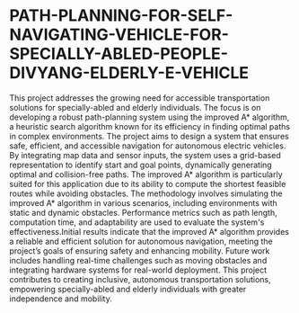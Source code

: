 # PATH-PLANNING-FOR-SELF-NAVIGATING-VEHICLE-FOR-SPECIALLY-ABLED-PEOPLE-DIVYANG-ELDERLY-E-VEHICLE

This project addresses the growing need for accessible transportation solutions for specially-abled and
elderly individuals. The focus is on developing a robust path-planning system using the improved A*
algorithm, a heuristic search algorithm known for its efficiency in finding optimal paths in complex
environments.
The project aims to design a system that ensures safe, efficient, and accessible navigation for
autonomous electric vehicles. By integrating map data and sensor inputs, the system uses a grid-based
representation to identify start and goal points, dynamically generating optimal and collision-free
paths. The improved A* algorithm is particularly suited for this application due to its ability to
compute the shortest feasible routes while avoiding obstacles.
The methodology involves simulating the improved A* algorithm in various scenarios, including
environments with static and dynamic obstacles. Performance metrics such as path length,
computation time, and adaptability are used to evaluate the system's effectiveness.Initial results
indicate that the improved A* algorithm provides a reliable and efficient solution for autonomous
navigation, meeting the project’s goals of ensuring safety and enhancing mobility. Future work
includes handling real-time challenges such as moving obstacles and integrating hardware systems for
real-world deployment. This project contributes to creating inclusive, autonomous transportation
solutions, empowering specially-abled and elderly individuals with greater independence and
mobility.
